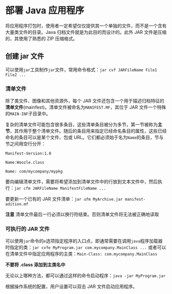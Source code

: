 # 部署 Java 应用程序

将应用程序打包时，使用者一定希望仅仅提供其一个单独的文件，而不是一个含有大量类文件的目录。Java 归档文件就是为此目的而设计的。此外 JAR 文件是压缩的，其使用了熟悉的 ZIP 压缩格式。

## 创建 jar 文件

可以使用`jar`工具制作`jar`文件，常用命令格式：`jar cvf JARFileName File1 File2 ...`

### 清单文件

除了类文件、图像和其他资源外，每个 JAR 文件还包含一个用于描述归档特征的**清单文件**(mainfest)。清单文件被命名为`MANIFEST.MF`，其位于 JAR 文件一个特殊的`MAIN-INF`子目录中。

复杂的清单文件可能包含很多条目，这些清单条目被分为多节，第一节被称为**主节**，其作用于整个清单文件。随后的条目用来指定已经命名条目的属性，这些已经命名的条目可以是某个文件、包或 URL。它们都必须始于名为`Name`的条目，节与节之间用空行分开：
```
Manifest-Version:1.0

Name:Woozle.class

Name: com/mycompany/mypkg
```

要向编辑清单文件，需要将希望添加到清单文件中的行放到文本文件中，然后执行：`jar cfm JARFileName ManifestFileName ...`

要更新一个已有的 JAR 文件清单：`jar ufm MyArchive.jar manifest-adition.mf`

**注意** 清单文件最后一行必须以换行符结束。否则清单文件将无法被正确地读取

### 可执行的 JAR 文件
可以使用`jar`命令的`e`选项指定程序的入口点，即通常需要在调用`java`程序加载器时指定的类：`jar cvfe MyProgram.jar com.mycompany.MainClass ...` 或者可以在清单文件中指定应用程序的主类：`Main-Class: com.mycompany.MainClass`

**不要将 .class 添加到主类名中**

无论以上哪种方法，都可以通过这样的命令启动程序：`java -jar MyProgram.jar`

根据操作系统的配置，用户设置可以双击 JAR 文件启动应用程序。